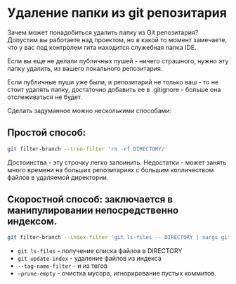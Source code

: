 # Удаление папки из git репозитария
Зачем может понадобиться удалить папку из Git репозитария? Допустим вы работаете над проектом, но в какой то момент замечаете, что у вас под контролем гита находится служебная папка IDE.

Если вы еще не делали публичных пушей - ничего страшного, нужно эту папку удалить, из вашего локального репозитария.

Если публичные пуши уже были, и репозитарий не только ваш - то не стоит удалять папку, достаточно добавить ее в .gitignore - больше она отслеживаться не будет.

Сделать задуманное можно несколькими способами:

## Простой способ:
```bash
git filter-branch --tree-filter 'rm -rf DIRECTORY/'
```
Достоинства - эту строчку легко запоинить.
Недостатки - может занять много времени на больших репозитариях с большим колличеством файлов в удаляемой директории.

## Скоростной способ: заключается в манипулировании непосредственно индексом.
```bash
git filter-branch --index-filter 'git ls-files -- DIRECTORY | xargs git update-index --remove' --tag-name-filter cat --prune-empty -f -- --all;
```
- `git ls-files` - получение списка файлов в DIRECTORY
- `git update-index` - удаление файлов из индекса
- `--tag-name-filter` - и из тегов
- `–prune-empty` - очистка мусора, игнорирование пустых коммитов.
